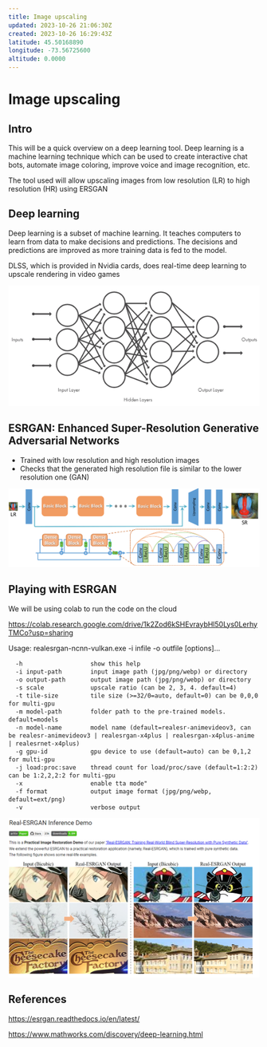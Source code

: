 ```yaml
---
title: Image upscaling
updated: 2023-10-26 21:06:30Z
created: 2023-10-26 16:29:43Z
latitude: 45.50168890
longitude: -73.56725600
altitude: 0.0000
---
```


# Image upscaling

## Intro

This will be a quick overview on a deep learning tool. Deep learning is a machine learning technique which can be used to create interactive chat bots, automate image coloring, improve voice and image recognition, etc.

The tool used will allow upscaling images from low resolution (LR) to high resolution (HR) using ERSGAN

## Deep learning

Deep learning is a subset of machine learning. It teaches computers to learn from data to make decisions and predictions. The decisions and predictions are improved as more training data is fed to the model.

DLSS, which is provided in Nvidia cards, does real-time deep learning to upscale rendering in video games

![b1bedf84ad3d9fc6bc1be2946b36e657.png](_resources/b1bedf84ad3d9fc6bc1be2946b36e657.png)

## ESRGAN: Enhanced Super-Resolution Generative Adversarial Networks

- Trained with low resolution and high resolution images
- Checks that the generated high resolution file is similar to the lower resolution one (GAN)

![9230a974c7ac2cf1d6ebd7341da34d95.png](_resources/9230a974c7ac2cf1d6ebd7341da34d95.png)


## Playing with ESRGAN

We will be using colab to run the code on the cloud

https://colab.research.google.com/drive/1k2Zod6kSHEvraybHl50Lys0LerhyTMCo?usp=sharing


Usage: realesrgan-ncnn-vulkan.exe -i infile -o outfile [options]...

```
  -h                   show this help
  -i input-path        input image path (jpg/png/webp) or directory
  -o output-path       output image path (jpg/png/webp) or directory
  -s scale             upscale ratio (can be 2, 3, 4. default=4)
  -t tile-size         tile size (>=32/0=auto, default=0) can be 0,0,0 for multi-gpu
  -m model-path        folder path to the pre-trained models. default=models
  -n model-name        model name (default=realesr-animevideov3, can be realesr-animevideov3 | realesrgan-x4plus | realesrgan-x4plus-anime | realesrnet-x4plus)
  -g gpu-id            gpu device to use (default=auto) can be 0,1,2 for multi-gpu
  -j load:proc:save    thread count for load/proc/save (default=1:2:2) can be 1:2,2,2:2 for multi-gpu
  -x                   enable tta mode"
  -f format            output image format (jpg/png/webp, default=ext/png)
  -v                   verbose output
```

![77d6b36859b58f70eeb15c2a7cc2fe8e.png](_resources/77d6b36859b58f70eeb15c2a7cc2fe8e.png)

## **References** 

https://esrgan.readthedocs.io/en/latest/

https://www.mathworks.com/discovery/deep-learning.html


